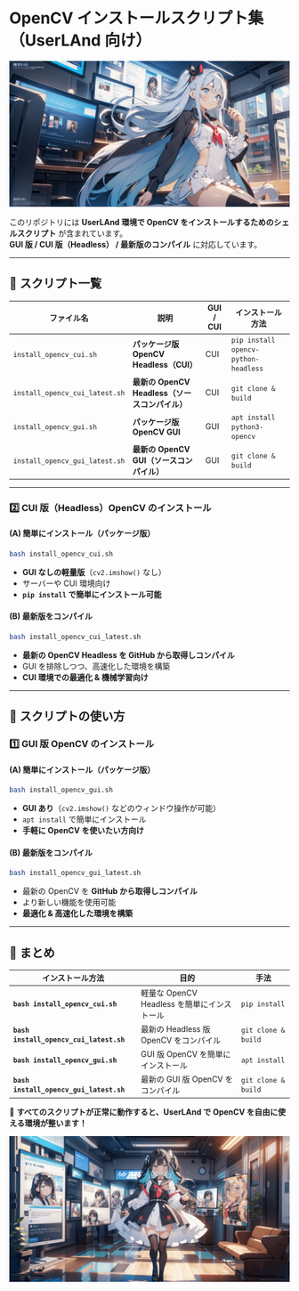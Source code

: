 # OpenCV インストールスクリプト集（UserLAnd 向け）

![タイトル画像](readme/header.png)

このリポジトリには **UserLAnd 環境で OpenCV をインストールするためのシェルスクリプト** が含まれています。  
**GUI 版 / CUI 版（Headless） / 最新版のコンパイル** に対応しています。

---

## 📌 スクリプト一覧
| ファイル名 | 説明 | GUI / CUI | インストール方法 |
|------------|------|-----------|------------------|
| `install_opencv_cui.sh` | **パッケージ版 OpenCV Headless（CUI）** | CUI | `pip install opencv-python-headless` |
| `install_opencv_cui_latest.sh` | **最新の OpenCV Headless（ソースコンパイル）** | CUI | `git clone & build` |
| `install_opencv_gui.sh` | **パッケージ版 OpenCV GUI** | GUI | `apt install python3-opencv` |
| `install_opencv_gui_latest.sh` | **最新の OpenCV GUI（ソースコンパイル）** | GUI | `git clone & build` |

---

### **2️⃣ CUI 版（Headless）OpenCV のインストール**
#### **(A) 簡単にインストール（パッケージ版）**
```bash
bash install_opencv_cui.sh
```
- **GUI なしの軽量版**（`cv2.imshow()` なし）
- サーバーや CUI 環境向け
- **`pip install` で簡単にインストール可能**

#### **(B) 最新版をコンパイル**
```bash
bash install_opencv_cui_latest.sh
```
- **最新の OpenCV Headless を GitHub から取得しコンパイル**
- GUI を排除しつつ、高速化した環境を構築
- **CUI 環境での最適化 & 機械学習向け**

---

## 🚀 **スクリプトの使い方**
### **1️⃣ GUI 版 OpenCV のインストール**
#### **(A) 簡単にインストール（パッケージ版）**
```bash
bash install_opencv_gui.sh
```
- **GUI あり**（`cv2.imshow()` などのウィンドウ操作が可能）
- `apt install` で簡単にインストール
- **手軽に OpenCV を使いたい方向け**

#### **(B) 最新版をコンパイル**
```bash
bash install_opencv_gui_latest.sh
```
- 最新の OpenCV を **GitHub から取得しコンパイル**
- より新しい機能を使用可能
- **最適化 & 高速化した環境を構築**

---

## 📌 まとめ
| インストール方法 | 目的 | 手法 |
|------------|------|------------------|
| **`bash install_opencv_cui.sh`** | 軽量な OpenCV Headless を簡単にインストール | `pip install` |
| **`bash install_opencv_cui_latest.sh`** | 最新の Headless 版 OpenCV をコンパイル | `git clone & build` |
| **`bash install_opencv_gui.sh`** | GUI 版 OpenCV を簡単にインストール | `apt install` |
| **`bash install_opencv_gui_latest.sh`** | 最新の GUI 版 OpenCV をコンパイル | `git clone & build` |

🚀 **すべてのスクリプトが正常に動作すると、UserLAnd で OpenCV を自由に使える環境が整います！**

![タイトル画像](readme/footer.png)
